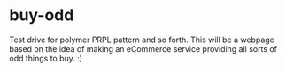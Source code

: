 # buy-odd
Test drive for polymer PRPL pattern and so forth. This will be a webpage based on the idea of making an eCommerce service providing all sorts of odd things to buy. :)
